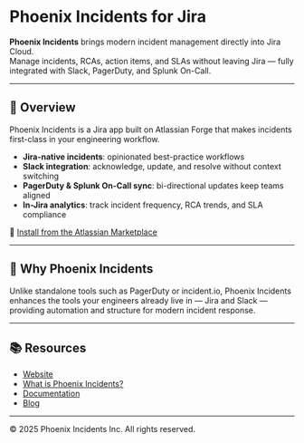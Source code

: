 # Phoenix Incidents for Jira

**Phoenix Incidents** brings modern incident management directly into Jira Cloud.  
Manage incidents, RCAs, action items, and SLAs without leaving Jira — fully integrated with Slack, PagerDuty, and Splunk On-Call.

---

## 🚀 Overview
Phoenix Incidents is a Jira app built on Atlassian Forge that makes incidents first-class in your engineering workflow.

- **Jira-native incidents**: opinionated best-practice workflows  
- **Slack integration**: acknowledge, update, and resolve without context switching  
- **PagerDuty & Splunk On-Call sync**: bi-directional updates keep teams aligned  
- **In-Jira analytics**: track incident frequency, RCA trends, and SLA compliance  

🔗 [Install from the Atlassian Marketplace](https://marketplace.atlassian.com/apps/1238126/phoenix-incident-management)

---

## 🧠 Why Phoenix Incidents
Unlike standalone tools such as PagerDuty or incident.io, Phoenix Incidents enhances the tools your engineers already live in — Jira and Slack — providing automation and structure for modern incident response.

---

## 📚 Resources
- [Website](https://phoenixincidents.com)
- [What is Phoenix Incidents?](https://phoenixincidents.com/what-is-phoenix-incidents)
- [Documentation](https://help.phoenixincidents.com)
- [Blog](https://phoenixincidents.com/blog)

---

© 2025 Phoenix Incidents Inc. All rights reserved.
